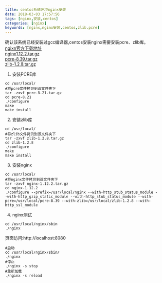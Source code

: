 ```yaml
---
title: centos系统环境nginx安装
date: 2018-03-03 17:57:56
tags: [nginx,安装,centos]
categories: [nginx]
keywords: [nginx,nginx安装,centos,zlib.pcre]
---
```


确认该系统已经安装过gcc编译器,centos安装nginx需要安装pcre、zlib库。   
[ngixn官方下载地址](http://nginx.org/en/download.html)   
[nginx1.12.2.tar.gz](http://opvqbxg2k.bkt.clouddn.com/nginx/nginx-1.12.2.tar.gz)   
[pcre-8.39.tar.gz](http://opvqbxg2k.bkt.clouddn.com/nginx/pcre-8.39.tar.gz)   
[zlib-1.2.8.tar.gz](http://opvqbxg2k.bkt.clouddn.com/nginx/zlib-1.2.8.tar.gz)

<!-- more -->

1. 安装PCRE库

``` shell
cd /usr/local/
#将pcre文件拷贝到该文件夹下
tar -zxvf pcre-8.21.tar.gz 
cd pcre-8.21 
./configure
make
make install
```

2. 安装zlib库

``` shell
cd /usr/local/  
#将zlib文件拷贝到该文件夹下
tar -zxvf zlib-1.2.8.tar.gz 
cd zlib-1.2.8  
./configure
make
make install 
```

3. 安装nginx

``` shell
cd /usr/local/
#将nginx文件拷贝到该文件夹下
tar -zxvf nginx-1.12.2.tar.gz 
cd nginx-1.12.2
./configure --prefix=/usr/local/nginx --with-http_stub_status_module --with-http_gzip_static_module --with-http_stub_status_module --with-pcre=/usr/local/pcre-8.39 --with-zlib=/usr/local/zlib-1.2.8 --with-http_ssl_module
```

4. nginx测试

``` shell
cd /usr/local/nginx/sbin
./nginx
```

页面访问:http://localhost:8080

``` shell
#启动
cd /usr/local/nginx/sbin/
./nginx
#停止
./nginx -s stop
#重新加载
./nginx -s reload
```
